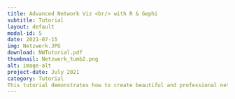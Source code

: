 ```yaml
---
title: Advanced Network Viz <br/> with R & Gephi
subtitle: Tutorial
layout: default
modal-id: 5
date: 2021-07-15
img: Netzwerk.JPG
download: NWTutorial.pdf
thumbnail: Netzwerk_tumb2.png
alt: image-alt
project-date: July 2021
category: Tutorial
This tutorial demonstrates how to create beautiful and professional network graphs by integrating the strengths of R and Gephi.
---
```

